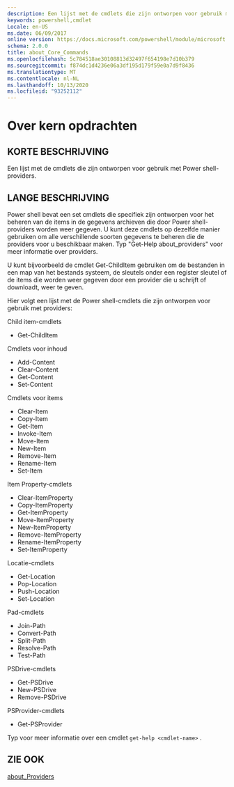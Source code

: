 ```yaml
---
description: Een lijst met de cmdlets die zijn ontworpen voor gebruik met Power shell-providers.
keywords: powershell,cmdlet
Locale: en-US
ms.date: 06/09/2017
online version: https://docs.microsoft.com/powershell/module/microsoft.powershell.core/about/about_core_commands?view=powershell-7&WT.mc_id=ps-gethelp
schema: 2.0.0
title: about_Core_Commands
ms.openlocfilehash: 5c784518ae30108813d32497f654198e7d10b379
ms.sourcegitcommit: f874dc1d4236e06a3df195d179f59e0a7d9f8436
ms.translationtype: MT
ms.contentlocale: nl-NL
ms.lasthandoff: 10/13/2020
ms.locfileid: "93252112"
---
```

# <a name="about-core-commands"></a>Over kern opdrachten

## <a name="short-description"></a>KORTE BESCHRIJVING
Een lijst met de cmdlets die zijn ontworpen voor gebruik met Power shell-providers.

## <a name="long-description"></a>LANGE BESCHRIJVING

Power shell bevat een set cmdlets die specifiek zijn ontworpen voor het beheren van de items in de gegevens archieven die door Power shell-providers worden weer gegeven.
U kunt deze cmdlets op dezelfde manier gebruiken om alle verschillende soorten gegevens te beheren die de providers voor u beschikbaar maken. Typ "Get-Help about_providers" voor meer informatie over providers.

U kunt bijvoorbeeld de cmdlet Get-ChildItem gebruiken om de bestanden in een map van het bestands systeem, de sleutels onder een register sleutel of de items die worden weer gegeven door een provider die u schrijft of downloadt, weer te geven.

Hier volgt een lijst met de Power shell-cmdlets die zijn ontworpen voor gebruik met providers:

Child item-cmdlets

- Get-ChildItem

Cmdlets voor inhoud

- Add-Content
- Clear-Content
- Get-Content
- Set-Content

Cmdlets voor items

- Clear-Item
- Copy-Item
- Get-Item
- Invoke-Item
- Move-Item
- New-Item
- Remove-Item
- Rename-Item
- Set-Item

Item Property-cmdlets

- Clear-ItemProperty
- Copy-ItemProperty
- Get-ItemProperty
- Move-ItemProperty
- New-ItemProperty
- Remove-ItemProperty
- Rename-ItemProperty
- Set-ItemProperty

Locatie-cmdlets

- Get-Location
- Pop-Location
- Push-Location
- Set-Location

Pad-cmdlets

- Join-Path
- Convert-Path
- Split-Path
- Resolve-Path
- Test-Path

PSDrive-cmdlets

- Get-PSDrive
- New-PSDrive
- Remove-PSDrive

PSProvider-cmdlets

- Get-PSProvider

Typ voor meer informatie over een cmdlet `get-help <cmdlet-name>` .

## <a name="see-also"></a>ZIE OOK

[about_Providers](about_Providers.md)
